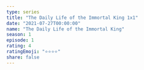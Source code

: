 ```yaml
---
type: series
title: "The Daily Life of the Immortal King 1x1"
date: "2021-07-27T00:00:00"
name: "The Daily Life of the Immortal King"
season: 1
episode: 1
rating: 4
ratingEmoji: "⭐️⭐️⭐️⭐️"
share: false
---
```


